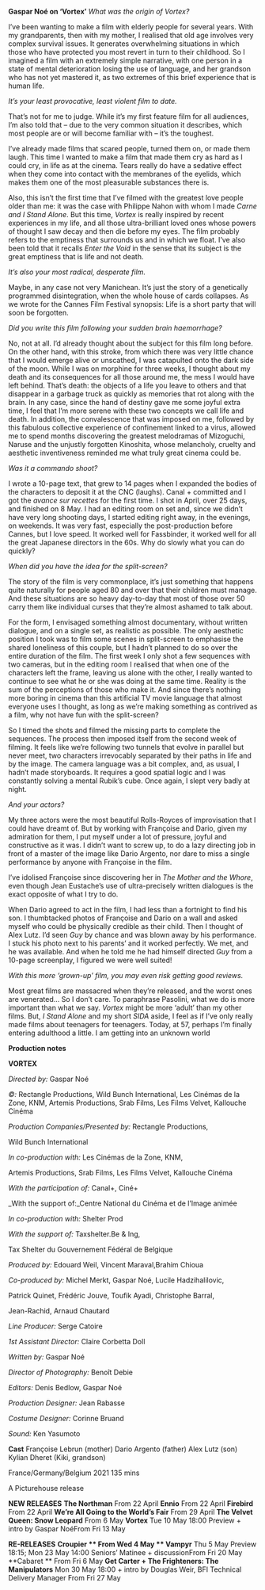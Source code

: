 
**Gaspar Noé on ‘Vortex’**
_What was the origin of Vortex?_

I’ve been wanting to make a film with elderly people for several years. With my grandparents, then with my mother, I realised that old age involves very complex survival issues. It generates overwhelming situations in which those who have protected you most revert in turn to their childhood. So I imagined a film with an extremely simple narrative, with one person in a state of mental deterioration losing the use of language, and her grandson who has not yet mastered it, as two extremes of this brief experience that is human life.

_It’s your least provocative, least violent film to date._

That’s not for me to judge. While it’s my first feature film for all audiences, I’m also told that – due to the very common situation it describes, which most people are or will become familiar with – it’s the toughest.

I’ve already made films that scared people, turned them on, or made them laugh. This time I wanted to make a film that made them cry as hard as I could cry, in life as at the cinema. Tears really do have a sedative effect when they come into contact with the membranes of the eyelids, which makes them one of the most pleasurable substances there is.

Also, this isn’t the first time that I’ve filmed with the greatest love people older than me: it was the case with Philippe Nahon with whom I made _Carne_ _and I Stand Alone_. But this time, _Vortex_ is really inspired by recent experiences in my life, and all those ultra-brilliant loved ones whose powers of thought I saw decay and then die before my eyes. The film probably refers to the emptiness that surrounds us and in which we float. I’ve also been told that it recalls _Enter the Void_ in the sense that its subject is the great emptiness that is life and not death.

_It’s also your most radical, desperate film._

Maybe, in any case not very Manichean. It’s just the story of a genetically programmed disintegration, when the whole house of cards collapses. As we wrote for the Cannes Film Festival synopsis: Life is a short party that will soon be forgotten.

_Did you write this film following your sudden brain haemorrhage?_

No, not at all. I’d already thought about the subject for this film long before. On the other hand, with this stroke, from which there was very little chance that I would emerge alive or unscathed, I was catapulted onto the dark side of the moon. While I was on morphine for three weeks, I thought about my death and its consequences for all those around me, the mess I would have left behind. That’s death: the objects of a life you leave to others and that disappear in a garbage truck as quickly as memories that rot along with the brain. In any case, since the hand of destiny gave me some joyful extra time, I feel that I’m more serene with these two concepts we call life and death. In addition, the convalescence that was imposed on me, followed by this fabulous collective experience of confinement linked to a virus, allowed me to spend months discovering the greatest melodramas of Mizoguchi, Naruse and the unjustly forgotten Kinoshita, whose melancholy, cruelty and aesthetic inventiveness reminded me what truly great cinema could be.

_Was it a commando shoot?_

I wrote a 10-page text, that grew to 14 pages when I expanded the bodies of the characters to deposit it at the CNC (laughs). Canal + committed and I got the _avance sur recettes_ for the first time. I shot in April, over 25 days, and finished on 8 May. I had an editing room on set and, since we didn’t have very long shooting days, I started editing right away, in the evenings, on weekends. It was very fast, especially the post-production before Cannes, but I love speed. It worked well for Fassbinder, it worked well for all the great Japanese directors in the 60s. Why do slowly what you can do quickly?

_When did you have the idea for the split-screen?_

The story of the film is very commonplace, it’s just something that happens quite naturally for people aged 80 and over that their children must manage. And these situations are so heavy day-to-day that most of those over 50 carry them like individual curses that they’re almost ashamed to talk about.

For the form, I envisaged something almost documentary, without written dialogue, and on a single set, as realistic as possible. The only aesthetic position I took was to film some scenes in split-screen to emphasise the shared loneliness of this couple, but I hadn’t planned to do so over the entire duration of the film. The first week I only shot a few sequences with two cameras, but in the editing room I realised that when one of the characters left the frame, leaving us alone with the other, I really wanted to continue to see what he or she was doing at the same time. Reality is the sum of the perceptions of those who make it. And since there’s nothing more boring in cinema than this artificial TV movie language that almost everyone uses I thought, as long as we’re making something as contrived as a film, why not have fun with the split-screen?

So I timed the shots and filmed the missing parts to complete the sequences. The process then imposed itself from the second week of filming. It feels like we’re following two tunnels that evolve in parallel but never meet, two characters irrevocably separated by their paths in life and by the image. The camera language was a bit complex, and, as usual, I hadn’t made storyboards. It requires a good spatial logic and I was constantly solving a mental Rubik’s cube. Once again, I slept very badly at night.

_And your actors?_

My three actors were the most beautiful Rolls-Royces of improvisation that I could have dreamt of. But by working with Françoise and Dario, given my admiration for them, I put myself under a lot of pressure, joyful and constructive as it was. I didn’t want to screw up, to do a lazy directing job in front of a master of the image like Dario Argento, nor dare to miss a single performance by anyone with Françoise in the film.

I’ve idolised Françoise since discovering her in _The Mother and the Whore_, even though Jean Eustache’s use of ultra-precisely written dialogues is the exact opposite of what I try to do.

When Dario agreed to act in the film, I had less than a fortnight to find his son. I thumbtacked photos of Françoise and Dario on a wall and asked myself who could be physically credible as their child. Then I thought of Alex Lutz. I’d seen _Guy_ by chance and was blown away by his performance. I stuck his photo next to his parents’ and it worked perfectly. We met, and he was available. And when he told me he had himself directed _Guy_ from a 10-page screenplay, I figured we were well suited!

_With this more ‘grown-up’ film, you may even risk getting good reviews._

Most great films are massacred when they’re released, and the worst ones are venerated… So I don’t care. To paraphrase Pasolini, what we do is more important than what we say. _Vortex_ might be more ‘adult’ than my other films. But, _I Stand Alone_ and my short _SIDA_ aside, I feel as if I’ve only really made films about teenagers for teenagers. Today, at 57, perhaps I’m finally entering adulthood a little. I am getting into an unknown world

**Production notes**

**VORTEX**

_Directed by:_ Gaspar Noé

_©:_ Rectangle Productions, Wild Bunch International, Les Cinémas de la Zone, KNM, Artemis Productions, Srab Films, Les Films Velvet, Kallouche Cinéma

_Production Companies/Presented by:_ Rectangle Productions,

Wild Bunch International

_In co-production with:_ Les Cinémas de la Zone, KNM,

Artemis Productions, Srab Films, Les Films Velvet, Kallouche Cinéma

_With the participation of:_ Canal+, Ciné+

_With the support of:_Centre National du Cinéma et de l’Image animée

_In co-production with:_ Shelter Prod

_With the support of:_ Taxshelter.Be & Ing,

Tax Shelter du Gouvernement Fédéral de Belgique

_Produced by:_ Edouard Weil, Vincent Maraval,Brahim Chioua

_Co-produced by:_ Michel Merkt, Gaspar Noé,  Lucile Hadzihalilovic,

Patrick Quinet, Frédéric Jouve,  Toufik Ayadi, Christophe Barral,

Jean-Rachid,  Arnaud Chautard

_Line Producer:_ Serge Catoire

_1st Assistant Director:_ Claire Corbetta Doll

_Written by:_ Gaspar Noé

_Director of Photography:_ Benoît Debie

_Editors:_ Denis Bedlow,  Gaspar Noé

_Production Designer:_ Jean Rabasse

_Costume Designer:_ Corinne Bruand

_Sound:_ Ken Yasumoto

**Cast**
Françoise Lebrun (mother)
Dario Argento (father)
Alex Lutz (son)
Kylian Dheret (Kiki, grandson)

France/Germany/Belgium 2021
135 mins

A Picturehouse release

**NEW RELEASES**
**The Northman**
From 22 April
**Ennio**
From 22 April
**Firebird**
From 22 April
**We’re All Going to the World’s Fair**
From 29 April
**The Velvet Queen: Snow Leopard**
From 6 May
**Vortex**
Tue 10 May 18:00 Preview + intro by Gaspar NoéFrom Fri 13 May

**RE-RELEASES**
**Croupier **
From Wed 4 May
**  Vampyr**
Thu 5 May Preview 18:15; Mon 23 May 14:00 Seniors’ Matinee + discussionFrom Fri 20 May
**Cabaret  **
From Fri 6 May
**Get Carter + The Frighteners: The Manipulators**
Mon 30 May 18:00 + intro by Douglas Weir, BFI Technical Delivery Manager
From Fri 27 May
<!--stackedit_data:
eyJoaXN0b3J5IjpbLTIxMzI2MDg5OTVdfQ==
-->